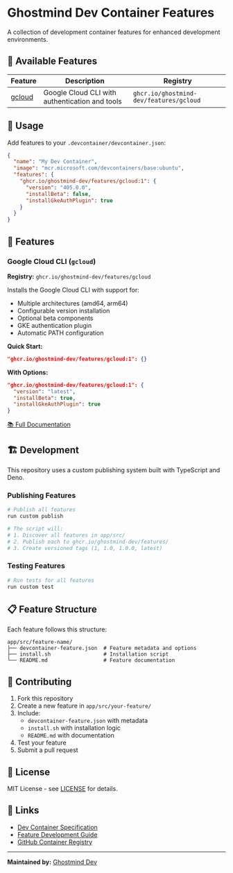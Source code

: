 # Ghostmind Dev Container Features

A collection of development container features for enhanced development environments.

## 🚀 Available Features

| Feature                    | Description                                    | Registry                                |
| -------------------------- | ---------------------------------------------- | --------------------------------------- |
| [gcloud](./app/src/gcloud) | Google Cloud CLI with authentication and tools | `ghcr.io/ghostmind-dev/features/gcloud` |

## 📖 Usage

Add features to your `.devcontainer/devcontainer.json`:

```json
{
  "name": "My Dev Container",
  "image": "mcr.microsoft.com/devcontainers/base:ubuntu",
  "features": {
    "ghcr.io/ghostmind-dev/features/gcloud:1": {
      "version": "405.0.0",
      "installBeta": false,
      "installGkeAuthPlugin": true
    }
  }
}
```

## 🔧 Features

### Google Cloud CLI (`gcloud`)

**Registry:** `ghcr.io/ghostmind-dev/features/gcloud`

Installs the Google Cloud CLI with support for:

- Multiple architectures (amd64, arm64)
- Configurable version installation
- Optional beta components
- GKE authentication plugin
- Automatic PATH configuration

**Quick Start:**

```json
"ghcr.io/ghostmind-dev/features/gcloud:1": {}
```

**With Options:**

```json
"ghcr.io/ghostmind-dev/features/gcloud:1": {
  "version": "latest",
  "installBeta": true,
  "installGkeAuthPlugin": true
}
```

[📚 Full Documentation](./app/src/gcloud/README.md)

## 🏗️ Development

This repository uses a custom publishing system built with TypeScript and Deno.

### Publishing Features

```bash
# Publish all features
run custom publish

# The script will:
# 1. Discover all features in app/src/
# 2. Publish each to ghcr.io/ghostmind-dev/features/
# 3. Create versioned tags (1, 1.0, 1.0.0, latest)
```

### Testing Features

```bash
# Run tests for all features
run custom test
```

## 📋 Feature Structure

Each feature follows this structure:

```
app/src/feature-name/
├── devcontainer-feature.json  # Feature metadata and options
├── install.sh                 # Installation script
└── README.md                  # Feature documentation
```

## 🤝 Contributing

1. Fork this repository
2. Create a new feature in `app/src/your-feature/`
3. Include:
   - `devcontainer-feature.json` with metadata
   - `install.sh` with installation logic
   - `README.md` with documentation
4. Test your feature
5. Submit a pull request

## 📝 License

MIT License - see [LICENSE](LICENSE) for details.

## 🔗 Links

- [Dev Container Specification](https://containers.dev/)
- [Feature Development Guide](https://containers.dev/implementors/features/)
- [GitHub Container Registry](https://ghcr.io)

---

**Maintained by:** [Ghostmind Dev](https://github.com/ghostmind-dev)
